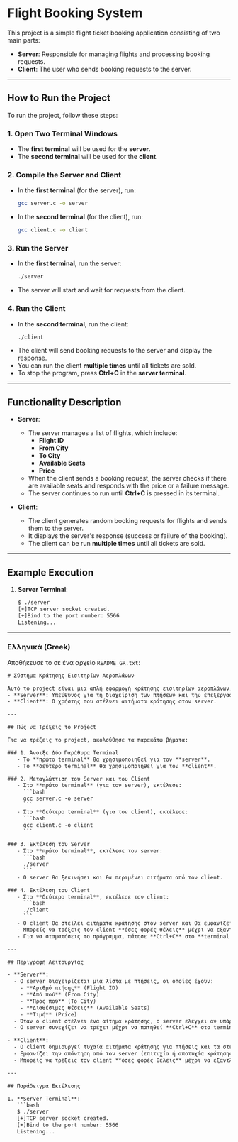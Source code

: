 # Flight Booking System

This project is a simple flight ticket booking application consisting of two main parts:
- **Server**: Responsible for managing flights and processing booking requests.
- **Client**: The user who sends booking requests to the server.

---

## How to Run the Project

To run the project, follow these steps:

### 1. Open Two Terminal Windows
   - The **first terminal** will be used for the **server**.
   - The **second terminal** will be used for the **client**.

### 2. Compile the Server and Client
   - In the **first terminal** (for the server), run:
     ```bash
     gcc server.c -o server
     ```
   - In the **second terminal** (for the client), run:
     ```bash
     gcc client.c -o client
     ```

### 3. Run the Server
   - In the **first terminal**, run the server:
     ```bash
     ./server
     ```
   - The server will start and wait for requests from the client.

### 4. Run the Client
   - In the **second terminal**, run the client:
     ```bash
     ./client
     ```
   - The client will send booking requests to the server and display the response.
   - You can run the client **multiple times** until all tickets are sold.
   - To stop the program, press **Ctrl+C** in the **server terminal**.

---

## Functionality Description

- **Server**:
  - The server manages a list of flights, which include:
    - **Flight ID**
    - **From City**
    - **To City**
    - **Available Seats**
    - **Price**
  - When the client sends a booking request, the server checks if there are available seats and responds with the price or a failure message.
  - The server continues to run until **Ctrl+C** is pressed in its terminal.

- **Client**:
  - The client generates random booking requests for flights and sends them to the server.
  - It displays the server's response (success or failure of the booking).
  - The client can be run **multiple times** until all tickets are sold.

---

## Example Execution

1. **Server Terminal**:
   ```bash
   $ ./server
   [+]TCP server socket created.
   [+]Bind to the port number: 5566
   Listening...
-------------------------------------------------------------------------------------------------------------------------------------------------------
### **Ελληνικά (Greek)**

Αποθήκευσέ το σε ένα αρχείο `README_GR.txt`:

```txt
# Σύστημα Κράτησης Εισιτηρίων Αεροπλάνων

Αυτό το project είναι μια απλή εφαρμογή κράτησης εισιτηρίων αεροπλάνων, η οποία αποτελείται από δύο βασικά μέρη:
- **Server**: Υπεύθυνος για τη διαχείριση των πτήσεων και την επεξεργασία των αιτημάτων κράτησης.
- **Client**: Ο χρήστης που στέλνει αιτήματα κράτησης στον server.

---

## Πώς να Τρέξεις το Project

Για να τρέξεις το project, ακολούθησε τα παρακάτω βήματα:

### 1. Άνοιξε Δύο Παράθυρα Terminal
   - Το **πρώτο terminal** θα χρησιμοποιηθεί για τον **server**.
   - Το **δεύτερο terminal** θα χρησιμοποιηθεί για τον **client**.

### 2. Μεταγλώττιση του Server και του Client
   - Στο **πρώτο terminal** (για τον server), εκτέλεσε:
     ```bash
     gcc server.c -o server
     ```
   - Στο **δεύτερο terminal** (για τον client), εκτέλεσε:
     ```bash
     gcc client.c -o client
     ```

### 3. Εκτέλεση του Server
   - Στο **πρώτο terminal**, εκτέλεσε τον server:
     ```bash
     ./server
     ```
   - Ο server θα ξεκινήσει και θα περιμένει αιτήματα από τον client.

### 4. Εκτέλεση του Client
   - Στο **δεύτερο terminal**, εκτέλεσε τον client:
     ```bash
     ./client
     ```
   - Ο client θα στείλει αιτήματα κράτησης στον server και θα εμφανίζει την απάντηση.
   - Μπορείς να τρέξεις τον client **όσες φορές θέλεις** μέχρι να εξαντληθούν τα εισιτήρια.
   - Για να σταματήσεις το πρόγραμμα, πάτησε **Ctrl+C** στο **terminal του server**.

---

## Περιγραφή Λειτουργίας

- **Server**:
  - Ο server διαχειρίζεται μια λίστα με πτήσεις, οι οποίες έχουν:
    - **Αριθμό πτήσης** (Flight ID)
    - **Από πού** (From City)
    - **Προς πού** (To City)
    - **Διαθέσιμες θέσεις** (Available Seats)
    - **Τιμή** (Price)
  - Όταν ο client στέλνει ένα αίτημα κράτησης, ο server ελέγχει αν υπάρχουν διαθέσιμες θέσεις και απαντά με την τιμή ή με ένα μήνυμα αποτυχίας.
  - Ο server συνεχίζει να τρέχει μέχρι να πατηθεί **Ctrl+C** στο terminal του.

- **Client**:
  - Ο client δημιουργεί τυχαία αιτήματα κράτησης για πτήσεις και τα στέλνει στον server.
  - Εμφανίζει την απάντηση από τον server (επιτυχία ή αποτυχία κράτησης).
  - Μπορείς να τρέξεις τον client **όσες φορές θέλεις** μέχρι να εξαντληθούν τα εισιτήρια.

---

## Παράδειγμα Εκτέλεσης

1. **Server Terminal**:
   ```bash
   $ ./server
   [+]TCP server socket created.
   [+]Bind to the port number: 5566
   Listening...
